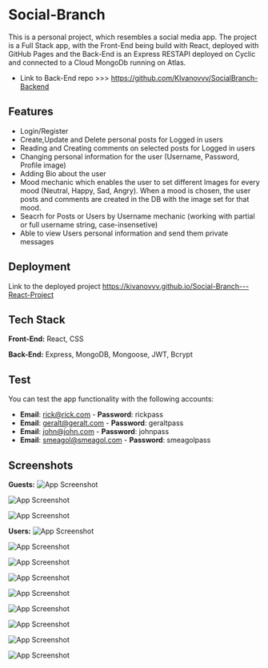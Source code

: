 
# Social-Branch

This is a personal project, which resembles a social media app. The project is a Full Stack app, with the Front-End being build with React, deployed with GitHub Pages and the Back-End is an Express RESTAPI deployed on Cyclic and connected to a Cloud MongoDb running on Atlas.
- Link to Back-End repo >>> https://github.com/KIvanovvv/SocialBranch-Backend


## Features

- Login/Register
- Create,Update and Delete personal posts for Logged in users
- Reading and Creating comments on selected posts for Logged in users
- Changing personal information for the user (Username, Password, Profile image)
- Adding Bio about the user
- Mood mechanic which enables the user to set different Images for every mood (Neutral, Happy, Sad, Angry). When a mood is chosen, the user posts and comments are created in the DB with the image set for that mood.
- Seacrh for Posts or Users by Username mechanic (working with partial or full username string, case-insensetive)
- Able to view Users personal information and send them private messages


## Deployment

Link to the deployed project  https://kivanovvv.github.io/Social-Branch---React-Project




## Tech Stack


**Front-End:** React, CSS

**Back-End:**  Express, MongoDB, Mongoose, JWT, Bcrypt


## Test

You can test the app functionality with the following accounts:

- **Email**: rick@rick.com - **Password**: rickpass
- **Email**: geralt@geralt.com - **Password**: geraltpass
- **Email**: john@john.com - **Password**: johnpass
- **Email**: smeagol@smeagol.com - **Password**: smeagolpass
## Screenshots
**Guests:**
![App Screenshot](https://firebasestorage.googleapis.com/v0/b/social-branch.appspot.com/o/WelcomeScreen.PNG?alt=media&token=c72f97db-0c56-45ce-b9ce-9ae0a70cbfeb)

![App Screenshot](https://firebasestorage.googleapis.com/v0/b/social-branch.appspot.com/o/Login.PNG?alt=media&token=f4ae715d-edef-40eb-a018-2a80a65e420f)

![App Screenshot](https://firebasestorage.googleapis.com/v0/b/social-branch.appspot.com/o/Register.PNG?alt=media&token=32846d20-e756-4598-aa4d-9a1366ced874)


**Users:**
![App Screenshot](https://firebasestorage.googleapis.com/v0/b/social-branch.appspot.com/o/Home.PNG?alt=media&token=9e440dcd-0d5c-4e7a-9b31-0d1db068dde8)

![App Screenshot](https://firebasestorage.googleapis.com/v0/b/social-branch.appspot.com/o/Comments.PNG?alt=media&token=c358c175-3402-4b1c-b853-3b74547bbe2b)

![App Screenshot](https://firebasestorage.googleapis.com/v0/b/social-branch.appspot.com/o/Profile.PNG?alt=media&token=1a1fb00d-8a27-42d9-9b7c-2d289e822e7c)

![App Screenshot](https://firebasestorage.googleapis.com/v0/b/social-branch.appspot.com/o/MyPosts.PNG?alt=media&token=47df610b-0981-43bd-a89a-abcf7926ed95)

![App Screenshot](https://firebasestorage.googleapis.com/v0/b/social-branch.appspot.com/o/SearchPosts.PNG?alt=media&token=551f76b2-4255-4c8e-8791-50771a8b6db3)

![App Screenshot](https://firebasestorage.googleapis.com/v0/b/social-branch.appspot.com/o/SearchUsers.PNG?alt=media&token=ab3bde7e-dcda-4863-b3f4-43b463c01983)

![App Screenshot](https://firebasestorage.googleapis.com/v0/b/social-branch.appspot.com/o/ViewUserDetails.PNG?alt=media&token=e3fbd0d2-3663-49ea-8c44-44c56fefd7ec)

![App Screenshot](https://firebasestorage.googleapis.com/v0/b/social-branch.appspot.com/o/MessageUnred.PNG?alt=media&token=b2d7dae4-b6d9-49b2-b56c-8e914dda7226)

![App Screenshot](https://firebasestorage.googleapis.com/v0/b/social-branch.appspot.com/o/MessageRed.PNG?alt=media&token=c6b5300b-2c25-4805-9304-edc71ba2ede8)
